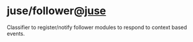 # juse/follower@[juse](../../juse)

Classifier to register/notify follower modules to respond to context based events.
